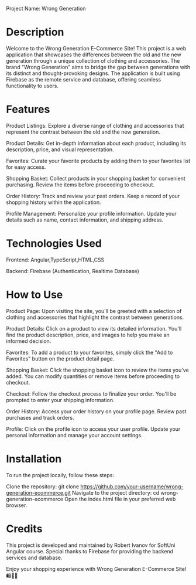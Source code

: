 Project Name: Wrong Generation 

# Description

Welcome to the Wrong Generation E-Commerce Site! This project is a web application that showcases the differences between the old and the new generation through a unique collection of clothing and accessories. The brand "Wrong Generation" aims to bridge the gap between generations with its distinct and thought-provoking designs. The application is built using Firebase as the remote service and database, offering seamless functionality to users.

# Features

Product Listings: Explore a diverse range of clothing and accessories that represent the contrast between the old and the new generation.

Product Details: Get in-depth information about each product, including its description, price, and visual representation.

Favorites: Curate your favorite products by adding them to your favorites list for easy access.

Shopping Basket: Collect products in your shopping basket for convenient purchasing. Review the items before proceeding to checkout.

Order History: Track and review your past orders. Keep a record of your shopping history within the application.

Profile Management: Personalize your profile information. Update your details such as name, contact information, and shipping address.

# Technologies Used

Frontend: Angular,TypeScript,HTML,CSS

Backend: Firebase (Authentication, Realtime Database)

# How to Use

Product Page: Upon visiting the site, you'll be greeted with a selection of clothing and accessories that highlight the contrast between generations.

Product Details: Click on a product to view its detailed information. You'll find the product description, price, and images to help you make an informed decision.

Favorites: To add a product to your favorites, simply click the "Add to Favorites" button on the product detail page.

Shopping Basket: Click the shopping basket icon to review the items you've added. You can modify quantities or remove items before proceeding to checkout.

Checkout: Follow the checkout process to finalize your order. You'll be prompted to enter your shipping information.

Order History: Access your order history on your profile page. Review past purchases and track orders.

Profile: Click on the profile icon to access your user profile. Update your personal information and manage your account settings.

# Installation
To run the project locally, follow these steps:

Clone the repository: git clone https://github.com/your-username/wrong-generation-ecommerce.git
Navigate to the project directory: cd wrong-generation-ecommerce
Open the index.html file in your preferred web browser.

# Credits
This project is developed and maintained by Robert Ivanov for SoftUni Angular course.
Special thanks to Firebase for providing the backend services and database.


Enjoy your shopping experience with Wrong Generation E-Commerce Site! 🛍️👕👖

